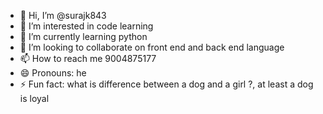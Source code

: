 - 👋 Hi, I’m @surajk843
- 👀 I’m interested in code learning  
- 🌱 I’m currently learning python
- 💞️ I’m looking to collaborate on front end and back end language
- 📫 How to reach me 9004875177
- 😄 Pronouns: he
- ⚡ Fun fact: what is difference between a dog and a girl ?, at least a dog is loyal

<!---
surajk843/surajk843 is a ✨ special ✨ repository because its `README.md` (this file) appears on your GitHub profile.
You can click the Preview link to take a look at your changes.
--->
